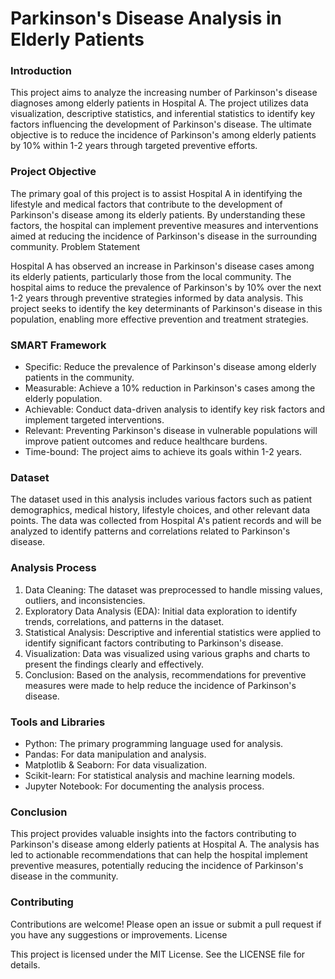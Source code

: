 # Parkinson's Disease Analysis in Elderly Patients
### Introduction

This project aims to analyze the increasing number of Parkinson's disease diagnoses among elderly patients in Hospital A. The project utilizes data visualization, descriptive statistics, and inferential statistics to identify key factors influencing the development of Parkinson's disease. The ultimate objective is to reduce the incidence of Parkinson's among elderly patients by 10% within 1-2 years through targeted preventive efforts.
### Project Objective

The primary goal of this project is to assist Hospital A in identifying the lifestyle and medical factors that contribute to the development of Parkinson's disease among its elderly patients. By understanding these factors, the hospital can implement preventive measures and interventions aimed at reducing the incidence of Parkinson's disease in the surrounding community.
Problem Statement

Hospital A has observed an increase in Parkinson's disease cases among its elderly patients, particularly those from the local community. The hospital aims to reduce the prevalence of Parkinson's by 10% over the next 1-2 years through preventive strategies informed by data analysis. This project seeks to identify the key determinants of Parkinson's disease in this population, enabling more effective prevention and treatment strategies.
### SMART Framework
- Specific: Reduce the prevalence of Parkinson's disease among elderly patients in the community.
- Measurable: Achieve a 10% reduction in Parkinson's cases among the elderly population.
- Achievable: Conduct data-driven analysis to identify key risk factors and implement targeted interventions.
- Relevant: Preventing Parkinson's disease in vulnerable populations will improve patient outcomes and reduce healthcare burdens.
- Time-bound: The project aims to achieve its goals within 1-2 years.

### Dataset

The dataset used in this analysis includes various factors such as patient demographics, medical history, lifestyle choices, and other relevant data points. The data was collected from Hospital A's patient records and will be analyzed to identify patterns and correlations related to Parkinson's disease.


### Analysis Process
1. Data Cleaning: The dataset was preprocessed to handle missing values, outliers, and inconsistencies.
2. Exploratory Data Analysis (EDA): Initial data exploration to identify trends, correlations, and patterns in the dataset.
3. Statistical Analysis: Descriptive and inferential statistics were applied to identify significant factors contributing to Parkinson's disease.
4. Visualization: Data was visualized using various graphs and charts to present the findings clearly and effectively.
5. Conclusion: Based on the analysis, recommendations for preventive measures were made to help reduce the incidence of Parkinson's disease.

### Tools and Libraries
- Python: The primary programming language used for analysis.
- Pandas: For data manipulation and analysis.
- Matplotlib & Seaborn: For data visualization.
- Scikit-learn: For statistical analysis and machine learning models.
- Jupyter Notebook: For documenting the analysis process.

### Conclusion

This project provides valuable insights into the factors contributing to Parkinson's disease among elderly patients at Hospital A. The analysis has led to actionable recommendations that can help the hospital implement preventive measures, potentially reducing the incidence of Parkinson's disease in the community.

### Contributing

Contributions are welcome! Please open an issue or submit a pull request if you have any suggestions or improvements.
License

This project is licensed under the MIT License. See the LICENSE file for details.
